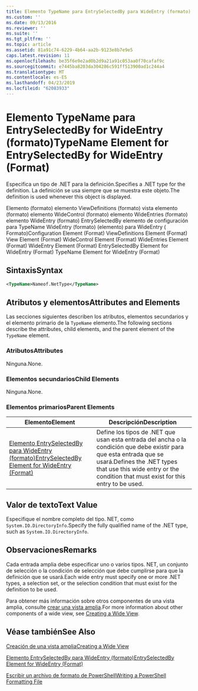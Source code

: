 ```yaml
---
title: Elemento TypeName para EntrySelectedBy para WideEntry (formato) | Microsoft Docs
ms.custom: ''
ms.date: 09/13/2016
ms.reviewer: ''
ms.suite: ''
ms.tgt_pltfrm: ''
ms.topic: article
ms.assetid: 81a91c74-6229-4b64-aa2b-9123e8b7e9e5
caps.latest.revision: 11
ms.openlocfilehash: be35f6e9e2ad0b2d9a21a91c053aa0f70cafaf9c
ms.sourcegitcommit: e7445ba8203da304286c591ff513900ad1c244a4
ms.translationtype: MT
ms.contentlocale: es-ES
ms.lasthandoff: 04/23/2019
ms.locfileid: "62083933"
---
```

# <a name="typename-element-for-entryselectedby-for-wideentry-format"></a><span data-ttu-id="e4833-102">Elemento TypeName para EntrySelectedBy for WideEntry (formato)</span><span class="sxs-lookup"><span data-stu-id="e4833-102">TypeName Element for EntrySelectedBy for WideEntry (Format)</span></span>

<span data-ttu-id="e4833-103">Especifica un tipo de .NET para la definición.</span><span class="sxs-lookup"><span data-stu-id="e4833-103">Specifies a .NET type for the definition.</span></span> <span data-ttu-id="e4833-104">La definición se usa siempre que se muestra este objeto.</span><span class="sxs-lookup"><span data-stu-id="e4833-104">The definition is used whenever this object is displayed.</span></span>

<span data-ttu-id="e4833-105">Elemento (formato) elemento ViewDefinitions (formato) vista elemento (formato) elemento WideControl (formato) elemento WideEntries (formato) elemento WideEntry (formato) EntrySelectedBy elemento de configuración para TypeName WideEntry (formato) (elemento) para WideEntry ( Formato)</span><span class="sxs-lookup"><span data-stu-id="e4833-105">Configuration Element (Format) ViewDefinitions Element (Format) View Element (Format) WideControl Element (Format) WideEntries Element (Format) WideEntry Element (Format) EntrySelectedBy Element for WideEntry (Format) TypeName Element for WideEntry (Format)</span></span>

## <a name="syntax"></a><span data-ttu-id="e4833-106">Sintaxis</span><span class="sxs-lookup"><span data-stu-id="e4833-106">Syntax</span></span>

```xml
<TypeName>Nameof.NetType</TypeName>
```

## <a name="attributes-and-elements"></a><span data-ttu-id="e4833-107">Atributos y elementos</span><span class="sxs-lookup"><span data-stu-id="e4833-107">Attributes and Elements</span></span>

<span data-ttu-id="e4833-108">Las secciones siguientes describen los atributos, elementos secundarios y el elemento primario de la `TypeName` elemento.</span><span class="sxs-lookup"><span data-stu-id="e4833-108">The following sections describe the attributes, child elements, and the parent element of the `TypeName` element.</span></span>

### <a name="attributes"></a><span data-ttu-id="e4833-109">Atributos</span><span class="sxs-lookup"><span data-stu-id="e4833-109">Attributes</span></span>

<span data-ttu-id="e4833-110">Ninguna.</span><span class="sxs-lookup"><span data-stu-id="e4833-110">None.</span></span>

### <a name="child-elements"></a><span data-ttu-id="e4833-111">Elementos secundarios</span><span class="sxs-lookup"><span data-stu-id="e4833-111">Child Elements</span></span>

<span data-ttu-id="e4833-112">Ninguna.</span><span class="sxs-lookup"><span data-stu-id="e4833-112">None.</span></span>

### <a name="parent-elements"></a><span data-ttu-id="e4833-113">Elementos primarios</span><span class="sxs-lookup"><span data-stu-id="e4833-113">Parent Elements</span></span>

|<span data-ttu-id="e4833-114">Elemento</span><span class="sxs-lookup"><span data-stu-id="e4833-114">Element</span></span>|<span data-ttu-id="e4833-115">Descripción</span><span class="sxs-lookup"><span data-stu-id="e4833-115">Description</span></span>|
|-------------|-----------------|
|[<span data-ttu-id="e4833-116">Elemento EntrySelectedBy para WideEntry (formato)</span><span class="sxs-lookup"><span data-stu-id="e4833-116">EntrySelectedBy Element for WideEntry (Format)</span></span>](./entryselectedby-element-for-wideentry-format.md)|<span data-ttu-id="e4833-117">Define los tipos de .NET que usan esta entrada del ancha o la condición que debe existir para que esta entrada que se usará.</span><span class="sxs-lookup"><span data-stu-id="e4833-117">Defines the .NET types that use this wide entry or the condition that must exist for this entry to be used.</span></span>|

## <a name="text-value"></a><span data-ttu-id="e4833-118">Valor de texto</span><span class="sxs-lookup"><span data-stu-id="e4833-118">Text Value</span></span>

<span data-ttu-id="e4833-119">Especifique el nombre completo del tipo. NET, como `System.IO.DirectoryInfo`.</span><span class="sxs-lookup"><span data-stu-id="e4833-119">Specify the fully qualified name of the .NET type, such as `System.IO.DirectoryInfo`.</span></span>

## <a name="remarks"></a><span data-ttu-id="e4833-120">Observaciones</span><span class="sxs-lookup"><span data-stu-id="e4833-120">Remarks</span></span>

<span data-ttu-id="e4833-121">Cada entrada amplia debe especificar uno o varios tipos. NET, un conjunto de selección o la condición de selección que debe cumplirse para que la definición que se usará.</span><span class="sxs-lookup"><span data-stu-id="e4833-121">Each wide entry must specify one or more .NET types, a selection set, or the selection condition that must exist for the definition to be used.</span></span>

<span data-ttu-id="e4833-122">Para obtener más información sobre otros componentes de una vista amplia, consulte [crear una vista amplia](./creating-a-wide-view.md).</span><span class="sxs-lookup"><span data-stu-id="e4833-122">For more information about other components of a wide view, see [Creating a Wide View](./creating-a-wide-view.md).</span></span>

## <a name="see-also"></a><span data-ttu-id="e4833-123">Véase también</span><span class="sxs-lookup"><span data-stu-id="e4833-123">See Also</span></span>

[<span data-ttu-id="e4833-124">Creación de una vista amplia</span><span class="sxs-lookup"><span data-stu-id="e4833-124">Creating a Wide View</span></span>](./creating-a-wide-view.md)

[<span data-ttu-id="e4833-125">Elemento EntrySelectedBy para WideEntry (formato)</span><span class="sxs-lookup"><span data-stu-id="e4833-125">EntrySelectedBy Element for WideEntry (Format)</span></span>](./entryselectedby-element-for-wideentry-format.md)

[<span data-ttu-id="e4833-126">Escribir un archivo de formato de PowerShell</span><span class="sxs-lookup"><span data-stu-id="e4833-126">Writing a PowerShell Formatting File</span></span>](./writing-a-powershell-formatting-file.md)
